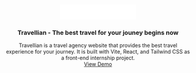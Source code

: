 <br />
<div align="center">
  <a href="https://travellian.thapatilak.com.np/">
    <img src="/src/assets/img/logo.svg" alt="Logo" height="40">
  </a>

<h3 align="center">Travellian - The best travel for your jouney begins now</h3>

  <p align="center">
    Travellian is a travel agency website that provides the best travel experience for your journey. It is built with Vite, React, and Tailwind CSS as a front-end internship project.
    <br />
    <a href="https://travellian.thapatilak.com.np/" target="_blank" >View Demo</a>
  </p>
</div>
